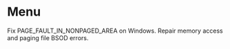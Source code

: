 # Menu
Fix PAGE_FAULT_IN_NONPAGED_AREA on Windows. Repair memory access and paging file BSOD errors.
